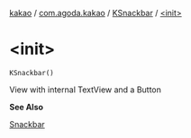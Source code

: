 [kakao](../../index.md) / [com.agoda.kakao](../index.md) / [KSnackbar](index.md) / [&lt;init&gt;](.)

# &lt;init&gt;

`KSnackbar()`

View with internal TextView and a Button

**See Also**

[Snackbar](#)

